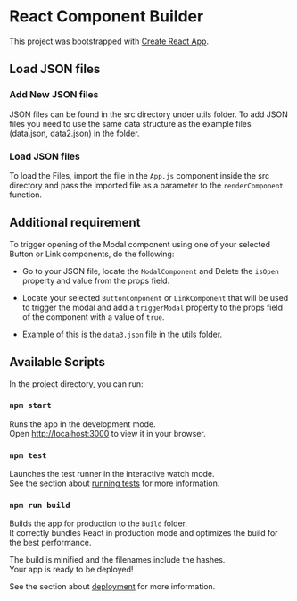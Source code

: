 # React Component Builder

This project was bootstrapped with [Create React App](https://github.com/facebook/create-react-app).

## Load JSON files

### Add New JSON files

JSON files can be found in the src directory under utils folder.
To add JSON files you need to use the same data structure as the example files (data.json, data2.json) in the folder.

### Load JSON files

To load the Files, import the file in the `App.js` component inside the src directory and pass the imported file as a parameter to the `renderComponent` function.

## Additional requirement

To trigger opening of the Modal component using one of your selected Button or Link components, do the following:

* Go to your JSON file, locate the `ModalComponent` and Delete the `isOpen` property and value from the props field.

* Locate your selected `ButtonComponent` or `LinkComponent` that will be used to trigger the modal and add a `triggerModal` property to the props field of the component with a value of `true`. 

* Example of this is the `data3.json` file in the utils folder.


## Available Scripts

In the project directory, you can run:

### `npm start`

Runs the app in the development mode.\
Open [http://localhost:3000](http://localhost:3000) to view it in your browser.

### `npm test`

Launches the test runner in the interactive watch mode.\
See the section about [running tests](https://facebook.github.io/create-react-app/docs/running-tests) for more information.

### `npm run build`

Builds the app for production to the `build` folder.\
It correctly bundles React in production mode and optimizes the build for the best performance.

The build is minified and the filenames include the hashes.\
Your app is ready to be deployed!

See the section about [deployment](https://facebook.github.io/create-react-app/docs/deployment) for more information.



